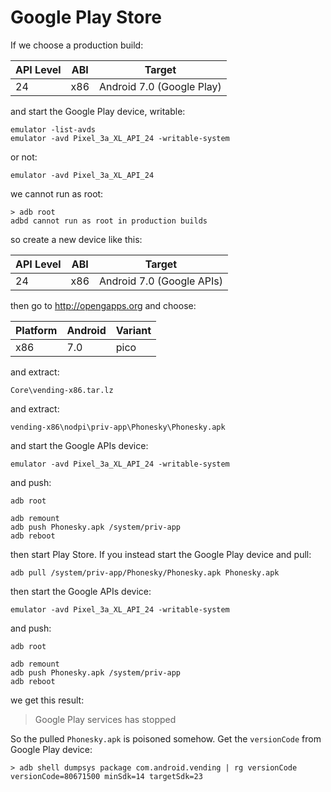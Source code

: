 # Google Play Store

If we choose a production build:

API Level | ABI | Target
----------|-----|--------------------------
24        | x86 | Android 7.0 (Google Play)

and start the Google Play device, writable:

~~~
emulator -list-avds
emulator -avd Pixel_3a_XL_API_24 -writable-system
~~~

or not:

~~~
emulator -avd Pixel_3a_XL_API_24
~~~

we cannot run as root:

~~~
> adb root
adbd cannot run as root in production builds
~~~

so create a new device like this:

API Level | ABI | Target
----------|-----|--------------------------
24        | x86 | Android 7.0 (Google APIs)

then go to http://opengapps.org and choose:

Platform | Android | Variant
---------|---------|--------
x86      | 7.0     | pico

and extract:

~~~
Core\vending-x86.tar.lz
~~~

and extract:

~~~
vending-x86\nodpi\priv-app\Phonesky\Phonesky.apk
~~~

and start the Google APIs device:

~~~
emulator -avd Pixel_3a_XL_API_24 -writable-system
~~~

and push:

~~~
adb root

adb remount
adb push Phonesky.apk /system/priv-app
adb reboot
~~~

then start Play Store. If you instead start the Google Play device and pull:

~~~
adb pull /system/priv-app/Phonesky/Phonesky.apk Phonesky.apk
~~~

then start the Google APIs device:

~~~
emulator -avd Pixel_3a_XL_API_24 -writable-system
~~~

and push:

~~~
adb root

adb remount
adb push Phonesky.apk /system/priv-app
adb reboot
~~~

we get this result:

> Google Play services has stopped

So the pulled `Phonesky.apk` is poisoned somehow. Get the `versionCode` from
Google Play device:

~~~
> adb shell dumpsys package com.android.vending | rg versionCode
versionCode=80671500 minSdk=14 targetSdk=23
~~~
